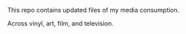 This repo contains updated files of my media consumption.

Across vinyl, art, film, and television.
